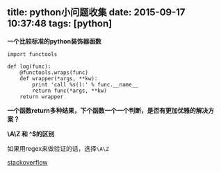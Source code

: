 title: python小问题收集
date: 2015-09-17 10:37:48
tags: [python]
---


**一个比较标准的python装饰器函数**

```
import functools

def log(func):
    @functools.wraps(func)
    def wrapper(*args, **kw):
        print 'call %s():' % func.__name__
        return func(*args, **kw)
    return wrapper
```

**一个函数return多种结果，下个函数一个一个判断，是否有更加优雅的解决方案？**

**\A\Z 和 ^$的区别**

如果用regex来做验证的话，选择`\A\Z`

[stackoverflow](http://stackoverflow.com/questions/577653/difference-between-a-z-and-in-ruby-regular-expressions)
